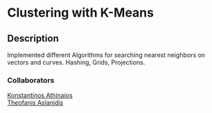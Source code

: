 <h1>Clustering with K-Means</h1>
<h2>Description</h2>
Implemented different Algorithms for searching nearest neighbors on vectors and curves. Hashing, Grids, Projections.

### Collaborators
[Konstantinos Athinaios](https://github.com/KostasA97)
<br>
[Theofanis Aslanidis](https://github.com/Fanarosss)
